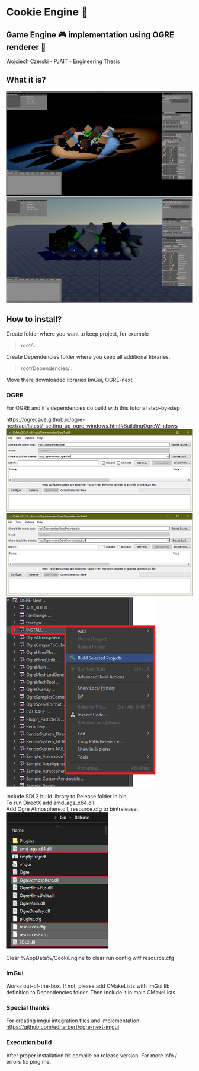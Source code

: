 [//]: # (![Alt text]&#40;./Screenshots/pjatk/Logo_EN_1.png "Cookie Engine Screen"&#41;)
# Cookie Engine :cookie:
## Game Engine :video_game: implementation using OGRE renderer :japanese_ogre:
Wojciech Czerski - PJAIT - Engineering Thesis

## What it is?



![Alt text](./Screenshots/cookie.png "Cookie Engine - Dark Screen")
![Alt text](./Screenshots/cookie1.png "Cookie Engine - Default")

## How to install?
Create folder where you want to keep project, for example 
> root/..

Create Dependencies folder where you keep all additional libraries.
> root/Dependencies/..

Move there downloaded libraries ImGui, OGRE-next.

### OGRE

For OGRE and it's dependencies do build with this tutorial step-by-step

https://ogrecave.github.io/ogre-next/api/latest/_setting_up_ogre_windows.html#BuildingOgreWindows
![Alt text](./Screenshots/Cmake_install_2.png "Ogre-next make")
![Alt text](./Screenshots/Cmake_install.png "Ogre-next-deps make")
![Alt text](./Screenshots/ogre-build.png "Ogre install/build solution")

Include SDL2 build library to Release folder in bin.\..\
To run DirectX add amd_ags_x64.dll\
Add Ogre Atmosphere.dll, resource.cfg to bin\release\..\
![Alt text](./Screenshots/binaries-to-add.png "Binaries to add")

Clear %AppData%/CookiEngine to clear run config witf resource.cfg

### ImGui

Works out-of-the-box. If not, please add CMakeLists with ImGui lib definition to Dependencies folder.
Then include it in main CMakeLists.

### Special thanks
For creating imgui integration files and implementation:
https://github.com/edherbert/ogre-next-imgui

### Execution build

After proper installation hit compile on release version. 
For more info / errors fix ping me.


